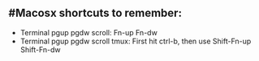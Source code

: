 #Macosx shortcuts to remember:
---
* Terminal pgup pgdw scroll: Fn-up Fn-dw
* Terminal pgup pgdw scroll tmux:  First hit ctrl-b, then use Shift-Fn-up Shift-Fn-dw

